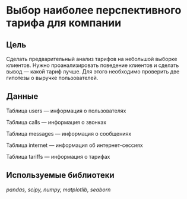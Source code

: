 # Выбор наиболее перспективного тарифа для компании

## Цель

Сделать предварительный анализ тарифов на небольшой выборке клиентов. Нужно проанализировать поведение клиентов и сделать вывод — какой тариф лучше. Для этого необходимо проверить две гипотезы о выручке пользователей. 

## Данные

Таблица users — информация о пользователях

Таблица calls — информация о звонках

Таблица messages — информация о сообщениях

Таблица internet — информация об интернет-сессиях

Таблица tariffs — информация о тарифах

## Используемые библиотеки

*pandas, scipy, numpy, matplotlib, seaborn*
